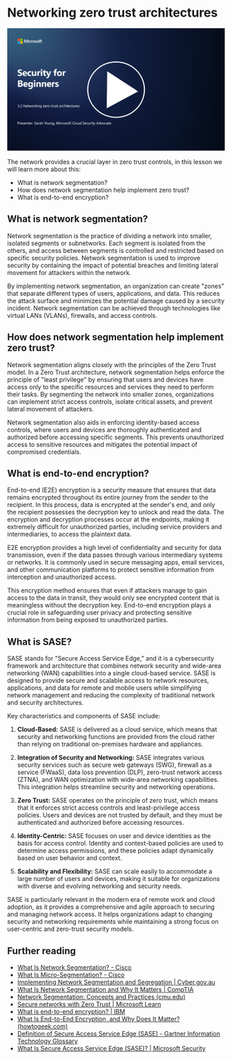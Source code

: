 # Networking zero trust architectures

[![Watch the video](../images/3-2_placeholder.png)](https://learn-video.azurefd.net/vod/player?id=9f425fdb-1c53-4e67-b550-68bdac35df45)

The network provides a crucial layer in zero trust controls, in this lesson we will learn more about this:

 - What is network segmentation? 
 - How does network segmentation help implement zero trust? 
  - What is end-to-end encryption?

## What is network segmentation?

Network segmentation is the practice of dividing a network into smaller, isolated segments or subnetworks. Each segment is isolated from the others, and access between segments is controlled and restricted based on specific security policies. Network segmentation is used to improve security by containing the impact of potential breaches and limiting lateral movement for attackers within the network.

By implementing network segmentation, an organization can create "zones" that separate different types of users, applications, and data. This reduces the attack surface and minimizes the potential damage caused by a security incident. Network segmentation can be achieved through technologies like virtual LANs (VLANs), firewalls, and access controls.

## How does network segmentation help implement zero trust? 

Network segmentation aligns closely with the principles of the Zero Trust model. In a Zero Trust architecture, network segmentation helps enforce the principle of "least privilege" by ensuring that users and devices have access only to the specific resources and services they need to perform their tasks. By segmenting the network into smaller zones, organizations can implement strict access controls, isolate critical assets, and prevent lateral movement of attackers.

Network segmentation also aids in enforcing identity-based access controls, where users and devices are thoroughly authenticated and authorized before accessing specific segments. This prevents unauthorized access to sensitive resources and mitigates the potential impact of compromised credentials.

## What is end-to-end encryption?

End-to-end (E2E) encryption is a security measure that ensures that data remains encrypted throughout its entire journey from the sender to the recipient. In this process, data is encrypted at the sender's end, and only the recipient possesses the decryption key to unlock and read the data. The encryption and decryption processes occur at the endpoints, making it extremely difficult for unauthorized parties, including service providers and intermediaries, to access the plaintext data.

E2E encryption provides a high level of confidentiality and security for data transmission, even if the data passes through various intermediary systems or networks. It is commonly used in secure messaging apps, email services, and other communication platforms to protect sensitive information from interception and unauthorized access.

This encryption method ensures that even if attackers manage to gain access to the data in transit, they would only see encrypted content that is meaningless without the decryption key. End-to-end encryption plays a crucial role in safeguarding user privacy and protecting sensitive information from being exposed to unauthorized parties.

## What is SASE?

SASE stands for "Secure Access Service Edge," and it is a cybersecurity framework and architecture that combines network security and wide-area networking (WAN) capabilities into a single cloud-based service. SASE is designed to provide secure and scalable access to network resources, applications, and data for remote and mobile users while simplifying network management and reducing the complexity of traditional network and security architectures.

Key characteristics and components of SASE include:

1.  **Cloud-Based:** SASE is delivered as a cloud service, which means that security and networking functions are provided from the cloud rather than relying on traditional on-premises hardware and appliances.
    
2.  **Integration of Security and Networking:** SASE integrates various security services such as secure web gateways (SWG), firewall as a service (FWaaS), data loss prevention (DLP), zero-trust network access (ZTNA), and WAN optimization with wide-area networking capabilities. This integration helps streamline security and networking operations.
    
3.  **Zero Trust:** SASE operates on the principle of zero trust, which means that it enforces strict access controls and least-privilege access policies. Users and devices are not trusted by default, and they must be authenticated and authorized before accessing resources.
    
4.  **Identity-Centric:** SASE focuses on user and device identities as the basis for access control. Identity and context-based policies are used to determine access permissions, and these policies adapt dynamically based on user behavior and context.
    
5.  **Scalability and Flexibility:** SASE can scale easily to accommodate a large number of users and devices, making it suitable for organizations with diverse and evolving networking and security needs.
   

SASE is particularly relevant in the modern era of remote work and cloud adoption, as it provides a comprehensive and agile approach to securing and managing network access. It helps organizations adapt to changing security and networking requirements while maintaining a strong focus on user-centric and zero-trust security models.

## Further reading

- [What Is Network Segmentation? - Cisco](https://www.cisco.com/c/en/us/products/security/what-is-network-segmentation.html#~benefits)
- [What Is Micro-Segmentation? - Cisco](https://www.cisco.com/c/en/us/products/security/what-is-microsegmentation.html)
- [Implementing Network Segmentation and Segregation | Cyber.gov.au](https://www.cyber.gov.au/resources-business-and-government/maintaining-devices-and-systems/system-hardening-and-administration/network-hardening/implementing-network-segmentation-and-segregation)
- [What Is Network Segmentation and Why It Matters | CompTIA](https://www.comptia.org/blog/security-awareness-training-network-segmentation)
- [Network Segmentation: Concepts and Practices (cmu.edu)](https://insights.sei.cmu.edu/blog/network-segmentation-concepts-and-practices/)
- [Secure networks with Zero Trust | Microsoft Learn](https://learn.microsoft.com/en-us/security/zero-trust/deploy/networks?WT.mc_id=academic-96948-sayoung)
- [What is end-to-end encryption? | IBM](https://www.ibm.com/topics/end-to-end-encryption)
- [What Is End-to-End Encryption, and Why Does It Matter? (howtogeek.com)](https://www.howtogeek.com/711656/what-is-end-to-end-encryption-and-why-does-it-matter/)
-  [Definition of Secure Access Service Edge (SASE) - Gartner Information Technology Glossary](https://www.gartner.com/en/information-technology/glossary/secure-access-service-edge-sase)
- [What Is Secure Access Service Edge (SASE)? | Microsoft Security](https://www.microsoft.com/en-us/security/business/security-101/what-is-sase?WT.mc_id=academic-96948-sayoung)
